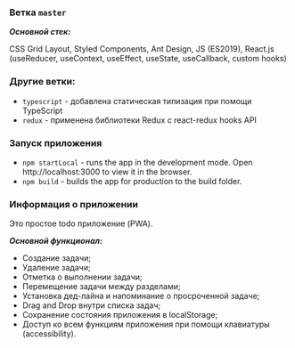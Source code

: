 ### Ветка `master`

**_Основной стек:_** 

CSS Grid Layout, Styled Components, Ant Design,  JS (ES2019), React.js (useReducer, useContext, useEffect, useState, useCallback, custom hooks)

### Другие ветки: 

- `typescript` - добавлена статическая типизация при помощи TypeScript
- `redux` - применена библиотеки Redux c react-redux hooks API

### Запуск приложения

- `npm startLocal` - runs the app in the development mode. Open http://localhost:3000 to view it in the browser.
- `npm build` - builds the app for production to the build folder.

### Информация о приложении

Это простое todo приложение (PWA). 

_**Основной функционал:**_

- Создание задачи;
- Удаление задачи;
- Отметка о выполнении задачи;
- Перемещение задачи между разделами;
- Установка дед-лайна и напоминание о просроченной задаче;
- Drag and Drop внутри списка задач;
- Сохранение состояния приложения в localStorage;
- Доступ ко всем функциям приложения при помощи клавиатуры (accessibility).
